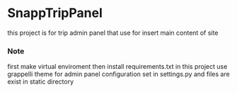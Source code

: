 # SnappTripPanel

this project is  for trip admin panel
that use for insert main content of site

### Note

first make virtual enviroment then install requirements.txt
in this project use grappelli theme for admin panel 
configuration set in settings.py and files are exist in static directory
